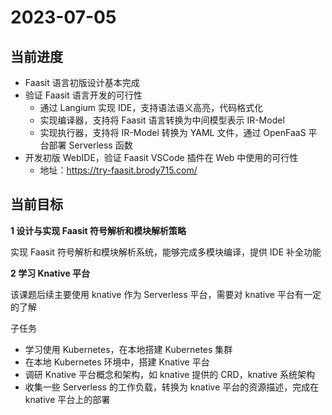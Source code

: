 # 2023-07-05

## 当前进度

- Faasit 语言初版设计基本完成
- 验证 Faasit 语言开发的可行性
  - 通过 Langium 实现 IDE，支持语法语义高亮，代码格式化
  - 实现编译器，支持将 Faasit 语言转换为中间模型表示 IR-Model
  - 实现执行器，支持将 IR-Model 转换为 YAML 文件，通过 OpenFaaS 平台部署 Serverless 函数
- 开发初版 WebIDE，验证 Faasit VSCode 插件在 Web 中使用的可行性
  - 地址：https://try-faasit.brody715.com/

## 当前目标

**1 设计与实现 Faasit 符号解析和模块解析策略**

实现 Faasit 符号解析和模块解析系统，能够完成多模块编译，提供 IDE 补全功能

**2 学习 Knative 平台**

该课题后续主要使用 knative 作为 Serverless 平台，需要对 knative 平台有一定的了解

子任务

- 学习使用 Kubernetes，在本地搭建 Kubernetes 集群
- 在本地 Kubernetes 环境中，搭建 Knative 平台
- 调研 Knative 平台概念和架构，如 knative 提供的 CRD，knative 系统架构
- 收集一些 Serverless 的工作负载，转换为 knative 平台的资源描述，完成在 knative 平台上的部署

